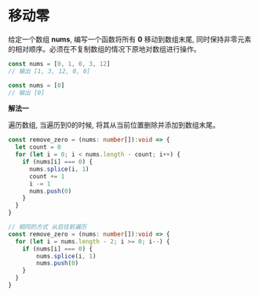 # 移动零

  给定一个数组 **nums**, 编写一个函数将所有 **0** 移动到数组末尾, 同时保持非零元素的相对顺序。必须在不复制数组的情况下原地对数组进行操作。

```js
const nums = [0, 1, 0, 3, 12]
// 输出 [1, 3, 12, 0, 0]

const nums = [0]
// 输出 [0]
```

**解法一**

  遍历数组, 当遍历到0的时候, 将其从当前位置删除并添加到数组末尾。

```ts
const remove_zero = (nums: number[]):void => {
  let count = 0
  for (let i = 0; i < nums.length - count; i++) {
    if (nums[i] === 0) {
      nums.splice(i, 1)
      count += 1
      i -= 1
      nums.push(0)
    }
  }
}

// 相同的方式 从后往前遍历
const remove_zero = (nums: number[]):void => {
  for (let i = nums.length - 2; i >= 0; i--) {
    if (nums[i] === 0) {
        nums.splice(i, 1)
        nums.push(0)
    }
  }
}
```